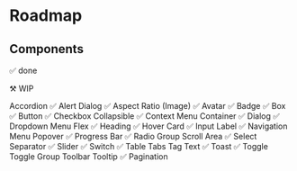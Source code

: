 # Roadmap

## Components

✅ done

⚒️ WIP

Accordion ✅
Alert Dialog ✅
Aspect Ratio (Image) ✅
Avatar ✅
Badge ✅
Box ✅
Button ✅
Checkbox
Collapsible ✅
Context Menu
Container ✅
Dialog ✅
Dropdown Menu
Flex ✅
Heading ✅
Hover Card ✅
Input
Label ✅
Navigation Menu
Popover ✅
Progress Bar ✅
Radio Group
Scroll Area ✅
Select
Separator ✅
Slider ✅
Switch ✅
Table
Tabs
Tag
Text ✅
Toast ✅
Toggle
Toggle Group
Toolbar
Tooltip ✅
Pagination
